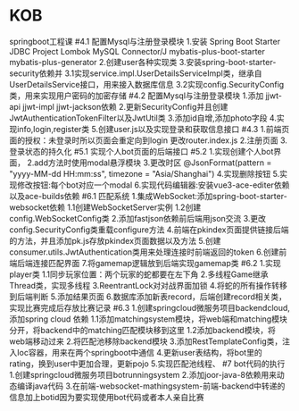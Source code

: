 # KOB
springboot工程课
#4.1 配置Mysql与注册登录模块
    1.安装
        Spring Boot Starter JDBC
        Project Lombok
        MySQL Connector/J
        mybatis-plus-boot-starter
        mybatis-plus-generator
    2.创建user各种实现类
    3.安装spring-boot-starter-security依赖并
        3.1实现service.impl.UserDetailsServiceImpl类，继承自UserDetailsService接口，用来接入数据库信息
        3.2实现config.SecurityConfig类，用来实现用户密码的加密存储
#4.2 配置Mysql与注册登录模块
    1.添加
        jjwt-api
        jjwt-impl
        jjwt-jackson依赖
    2.更新SecurityConfig并且创建JwtAuthenticationTokenFilter以及JwtUtil类
    3.添加id自增,添加photo字段
    4.实现info,login,register类
    5.创建user.js以及实现登录和获取信息接口
#4.3
    1.前端页面的授权：未登录时所以页面会重定向到login
        更改router.index.js
    2.注册页面
    3.登录状态的持久化
#5.1 实现个人bot页面的后端接口
#5.2
    1.实现创建个人bot界面，
    2.add方法时使用modal悬浮模块
    3.更改时区 @JsonFormat(pattern = "yyyy-MM-dd HH:mm:ss", timezone = "Asia/Shanghai")
    4.实现删除按钮
    5.实现修改按钮:每个bot对应一个modal
    6.实现代码编辑器:安装vue3-ace-editer依赖以及ace-builds依赖
#6.1 匹配系统
    1.集成WebSocket:添加spring-boot-starter-websocket依赖       1.1创建WebSocketServer实例
        1.2创建config.WebSocketConfig类
    2.添加fastjson依赖前后端用json交流
    3.更改config.SecurityConfig类重载configure方法
    4.前端在pkindex页面提供链接后端的方法，并且添加pk.js存放pkindex页面数据以及方法
    5.创建consumer.utils.JwtAuthentication类用来处理连接时前端返回的token
    6.创建前端后端连接匹配界面
    7.将gamemap逻辑放到后端实现gamemap类
#6.2 
    1.实现player类
        1.1同步玩家位置：两个玩家的蛇都要在左下角
    2.多线程Game继承Thread类，实现多线程
    3.ReentrantLock对对战界面加锁
    4.将蛇的所有操作转移到后端判断
    5.添加结果页面
    6.数据库添加新表record，后端创建record相关类，实现比赛完成后存放比赛记录
#6.3
    1.创建springcloud微服务项目backendcloud,添加spring cloud 依赖
        1.1添加matchingsystem模块，将web端和matching模块分开，将backend中的matching匹配模块移到这里
        1.2添加backend模块，将web端移动过来
    2.将匹配池移除backend模块
    3.添加RestTemplateConfig类，注入Ioc容器，用来在两个springboot中通信
    4.更新user表结构，将bot里的rating，换到user中更加合理，更新pojo
    5.实现匹配池线程、
#7 bot代码的执行
    1.创建springcloud微服务项目botrunningsystem
    2.添加joor-java-8依赖用来动态编译java代码
    3.在前端-websocket-mathingsystem-前端-backend中转递的信息加上botid因为要实现使用bot代码或者本人亲自比赛

